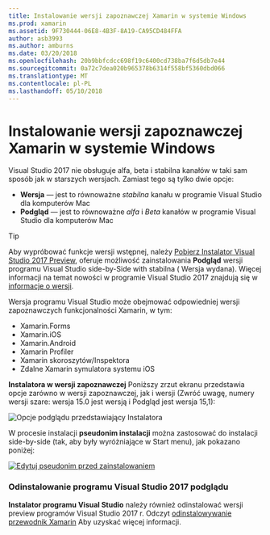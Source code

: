 ```yaml
---
title: Instalowanie wersji zapoznawczej Xamarin w systemie Windows
ms.prod: xamarin
ms.assetid: 9F730444-06E8-4B3F-8A19-CA95CD484FFA
author: asb3993
ms.author: amburns
ms.date: 03/20/2018
ms.openlocfilehash: 20b9bbfcdcc698f19c6400cd738ba7f6d5db7e44
ms.sourcegitcommit: 0a72c7dea020b965378b6314f558bf5360dbd066
ms.translationtype: MT
ms.contentlocale: pl-PL
ms.lasthandoff: 05/10/2018
---
```

# <a name="installing-xamarin-preview-on-windows"></a>Instalowanie wersji zapoznawczej Xamarin w systemie Windows

Visual Studio 2017 nie obsługuje alfa, beta i stabilna kanałów w taki sam sposób jak w starszych wersjach. Zamiast tego są tylko dwie opcje:

- **Wersja** — jest to równoważne _stabilna_ kanału w programie Visual Studio dla komputerów Mac
- **Podgląd** — jest to równoważne _alfa_ i _Beta_ kanałów w programie Visual Studio dla komputerów Mac

> [!TIP] 
> Aby wypróbować funkcje wersji wstępnej, należy [Pobierz Instalator Visual Studio 2017 Preview](https://www.visualstudio.com/vs/preview/), oferuje możliwość zainstalowania **Podgląd** wersji programu Visual Studio side-by-Side with stabilna ( Wersja wydana). Więcej informacji na temat nowości w programie Visual Studio 2017 znajdują się w [informacje o wersji](/visualstudio/releasenotes/vs2017-preview-relnotes).

Wersja programu Visual Studio może obejmować odpowiedniej wersji zapoznawczych funkcjonalności Xamarin, w tym:

- Xamarin.Forms
- Xamarin.iOS
- Xamarin.Android
- Xamarin Profiler
- Xamarin skoroszytów/Inspektora
- Zdalne Xamarin symulatora systemu iOS

**Instalatora w wersji zapoznawczej** Poniższy zrzut ekranu przedstawia opcje zarówno w wersji zapoznawczej, jak i wersji (Zwróć uwagę, numery wersji szare: wersja 15.0 jest wersją i Podgląd jest wersja 15,1):

![Opcje podglądu przedstawiający Instalatora](windows-images/vs2017-installer.jpg)

W procesie instalacji **pseudonim instalacji** można zastosować do instalacji side-by-side (tak, aby były wyróżniające w Start menu), jak pokazano poniżej:

[![Edytuj pseudonim przed zainstalowaniem](windows-images/vs2017-nickname-sml.png "pseudonim edycji przed instalacją")](windows-images/vs2017-nickname.png#lightbox)

### <a name="uninstalling-visual-studio-2017-preview"></a>Odinstalowanie programu Visual Studio 2017 podglądu

**Instalator programu Visual Studio** należy również odinstalować wersji preview programów Visual Studio 2017 r. Odczyt [odinstalowywanie przewodnik Xamarin](uninstalling-xamarin.md#uninstallvs2017) Aby uzyskać więcej informacji.
